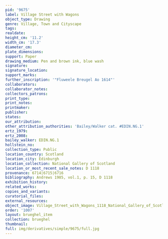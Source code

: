 ```yaml
---
pid: '9675'
label: Village Street with Wagons
object_type: Drawing
genre: Village, Town and Cityscape
tags: 
realdate: 
height_cm: '11.2'
width_cm: '17.3'
diameter_cm: 
plate_dimensions: 
support: Paper
drawing_medium: Pen and brown ink, blue wash
signature: 
signature_location: 
support_marks: 
further_inscription: '"Fluweele Breugel Ao 1614"'
collaborators: 
collaborator_notes: 
collectors_patrons: 
print_type: 
print_notes: 
printmaker: 
publisher: 
states: 
our_attribution: 
other_attribution_authorities: 'Bailey/Walker cat. #EDIN.NG.1'
ertz_1979: 
ertz_2008: 
bailey_walker: EDIN.NG.1
hollstein_no: 
collection_type: Public
location_country: Scotland
location_city: Edinburgh
location_collection: National Gallery of Scotland
location_or_most_recent_sale_notes: D 1118
provenance: 6714|6715|6716
bibliography: Andrews 1985, vol.1, p. 15, D 1118
exhibition_history: 
related_works: 
copies_and_variants: 
curatorial_files: 
external_resources: 
object_image: Village_Street_with_Wagons_1118_National_Gallery_of_Scotland.jpg
order: '1007'
layout: brueghel_item
collection: brueghel
thumbnail: 
full: img/derivatives/simple/9675/full.jpg
---
```

